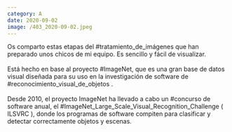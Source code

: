 ```yaml
--- 
category: A 
date: 2020-09-02 
image: /403_2020-09-02.jpeg 
--- 
```


Os comparto estas etapas del #tratamiento_de_imágenes que han preparado unos chicos de mi equipo. Es sencillo y fácil de visualizar. <br><br>Está hecho en base al proyecto #ImageNet, que es una gran base de datos visual diseñada para su uso en la investigación de software de #reconocimiento_visual_de_objetos . <br><br>Desde 2010, el proyecto ImageNet ha llevado a cabo un #concurso de software anual, el #ImageNet_Large_Scale_Visual_Recognition_Challenge ( ILSVRC ), donde los programas de software compiten para clasificar y detectar correctamente objetos y escenas.